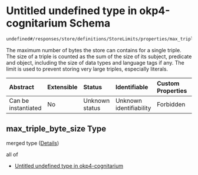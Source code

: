 # Untitled undefined type in okp4-cognitarium Schema

```txt
undefined#/responses/store/definitions/StoreLimits/properties/max_triple_byte_size
```

The maximum number of bytes the store can contains for a single triple. The size of a triple is counted as the sum of the size of its subject, predicate and object, including the size of data types and language tags if any. The limit is used to prevent storing very large triples, especially literals.

| Abstract            | Extensible | Status         | Identifiable            | Custom Properties | Additional Properties | Access Restrictions | Defined In                                                                     |
| :------------------ | :--------- | :------------- | :---------------------- | :---------------- | :-------------------- | :------------------ | :----------------------------------------------------------------------------- |
| Can be instantiated | No         | Unknown status | Unknown identifiability | Forbidden         | Allowed               | none                | [okp4-cognitarium.json\*](schema/okp4-cognitarium.json "open original schema") |

## max\_triple\_byte\_size Type

merged type ([Details](okp4-cognitarium-responses-storeresponse-definitions-storelimits-properties-max_triple_byte_size.md))

all of

*   [Untitled undefined type in okp4-cognitarium](okp4-cognitarium-responses-storeresponse-definitions-storelimits-properties-max_triple_byte_size-allof-0.md "check type definition")
